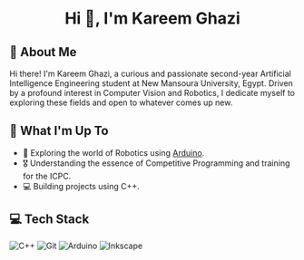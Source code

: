 <h1 align="center">Hi 👋, I'm Kareem Ghazi</h1>

## 💫 About Me
Hi there! I'm Kareem Ghazi, a curious and passionate second-year Artificial Intelligence Engineering student at New Mansoura University, Egypt. Driven by a profound interest in Computer Vision and Robotics, I dedicate myself to exploring these fields and open to whatever comes up new.

## 🚀 What I'm Up To

- 🤖 Exploring the world of Robotics using [Arduino](https://www.arduino.cc/).
- 🎖️ Understanding the essence of Competitive Programming and training for the ICPC.
- 💻 Building projects using C++.

## 💻 Tech Stack
![C++](https://img.shields.io/badge/c++-%2300599C.svg?style=for-the-badge&logo=c%2B%2B&logoColor=white)
![Git](https://img.shields.io/badge/git-%23F05033.svg?style=for-the-badge&logo=git&logoColor=white)
![Arduino](https://img.shields.io/badge/-Arduino-00979D?style=for-the-badge&logo=Arduino&logoColor=white)
![Inkscape](https://img.shields.io/badge/Inkscape-e0e0e0?style=for-the-badge&logo=inkscape&logoColor=080A13)

